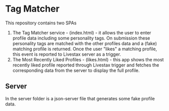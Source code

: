 # Tag Matcher

This repository contains two SPAs 
   1. The Tag Matcher service - (index.html) - it allows the user to enter profile data including some personality tags. On submission these personality tags are matched with the other profiles data and a (fake) matching profile is returned. Once the user "likes" a matching profile, this event is reported to Livestax server as a trigger.
   2. The Most Recently Liked Profiles - (likes.html) - this app shows the most recently liked profile reported through Livestax trigger and fetches the corresponding data from the server to display the full profile.
  
## Server
In the server folder is a json-server file that generates some fake profile data.


